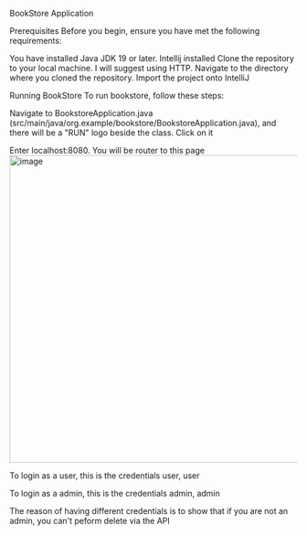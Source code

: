 BookStore Application

Prerequisites
Before you begin, ensure you have met the following requirements:

You have installed Java JDK 19 or later.
Intellij installed
Clone the repository to your local machine. I will suggest using HTTP.
Navigate to the directory where you cloned the repository.
Import the project onto IntelliJ

Running BookStore
To run bookstore, follow these steps:

Navigate to BookstoreApplication.java (src/main/java/org.example/bookstore/BookstoreApplication.java), and there will be a "RUN" logo beside the class.
Click on it

Enter localhost:8080. You will be router to this page
<img width="538" alt="image" src="https://github.com/Ganize/assignment/assets/17187880/d01856c3-b2eb-44e8-9378-3b32576e1090">

To login as a user, this is the credentials
user, user

To login as a admin, this is the credentials
admin, admin

The reason of having different credentials is to show that if you are not an admin, you can't peform delete via the API
